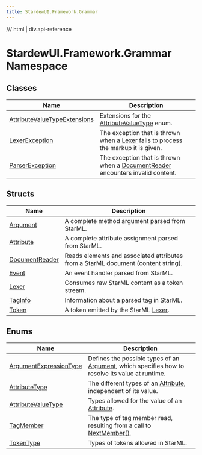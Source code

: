 ```yaml
---
title: StardewUI.Framework.Grammar
---
```


<link rel="stylesheet" href="/StardewUI/stylesheets/reference.css" />

/// html | div.api-reference

# StardewUI.Framework.Grammar Namespace

## Classes

| Name | Description |
| --- | --- |
| [AttributeValueTypeExtensions](attributevaluetypeextensions.md) | Extensions for the [AttributeValueType](attributevaluetype.md) enum. |
| [LexerException](lexerexception.md) | The exception that is thrown when a [Lexer](lexer.md) fails to process the markup it is given. |
| [ParserException](parserexception.md) | The exception that is thrown when a [DocumentReader](documentreader.md) encounters invalid content. |

## Structs

| Name | Description |
| --- | --- |
| [Argument](argument.md) | A complete method argument parsed from StarML. |
| [Attribute](attribute.md) | A complete attribute assignment parsed from StarML. |
| [DocumentReader](documentreader.md) | Reads elements and associated attributes from a StarML document (content string). |
| [Event](event.md) | An event handler parsed from StarML. |
| [Lexer](lexer.md) | Consumes raw StarML content as a token stream. |
| [TagInfo](taginfo.md) | Information about a parsed tag in StarML. |
| [Token](token.md) | A token emitted by the StarML [Lexer](lexer.md). |

## Enums

| Name | Description |
| --- | --- |
| [ArgumentExpressionType](argumentexpressiontype.md) | Defines the possible types of an [Argument](argument.md), which specifies how to resolve its value at runtime. |
| [AttributeType](attributetype.md) | The different types of an [Attribute](attribute.md), independent of its value. |
| [AttributeValueType](attributevaluetype.md) | Types allowed for the value of an [Attribute](attribute.md). |
| [TagMember](tagmember.md) | The type of tag member read, resulting from a call to [NextMember()](documentreader.md#nextmember). |
| [TokenType](tokentype.md) | Types of tokens allowed in StarML. |

